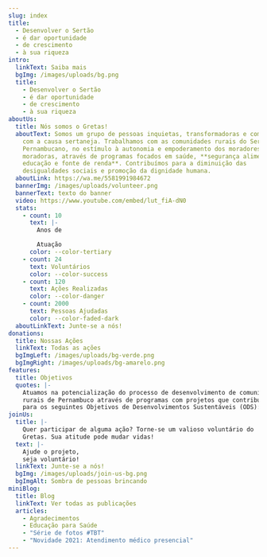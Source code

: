 ```yaml
---
slug: index
title:
  - Desenvolver o Sertão
  - é dar oportunidade
  - de crescimento
  - à sua riqueza
intro:
  linkText: Saiba mais
  bgImg: /images/uploads/bg.png
  title:
    - Desenvolver o Sertão
    - é dar oportunidade
    - de crescimento
    - à sua riqueza
aboutUs:
  title: Nós somos o Gretas!
  aboutText: Somos um grupo de pessoas inquietas, transformadoras e comprometidas
    com a causa sertaneja. Trabalhamos com as comunidades rurais do Sertão
    Pernambucano, no estímulo à autonomia e empoderamento dos moradores e
    moradoras, através de programas focados em saúde, **segurança alimentar,
    educação e fonte de renda**. Contribuímos para a diminuição das
    desigualdades sociais e promoção da dignidade humana.
  aboutLink: https://wa.me/5581991984672
  bannerImg: /images/uploads/volunteer.png
  bannerText: texto do banner
  video: https://www.youtube.com/embed/lut_fiA-dN0
  stats:
    - count: 10
      text: |-
        Anos de 

        Atuação
      color: --color-tertiary
    - count: 24
      text: Voluntários
      color: --color-success
    - count: 120
      text: Ações Realizadas
      color: --color-danger
    - count: 2000
      text: Pessoas Ajudadas
      color: --color-faded-dark
  aboutLinkText: Junte-se a nós!
donations:
  title: Nossas Ações
  linkText: Todas as ações
  bgImgLeft: /images/uploads/bg-verde.png
  bgImgRight: /images/uploads/bg-amarelo.png
features:
  title: Objetivos
  quotes: |-
    Atuamos na potencialização do processo de desenvolvimento de comunidades
    rurais de Pernambuco através de programas com projetos que contribuem
    para os seguintes Objetivos de Desenvolvimentos Sustentáveis (ODS):
joinUs:
  title: |-
    Quer participar de alguma ação? Torne-se um valioso voluntário do
    Gretas. Sua atitude pode mudar vidas!
  text: |-
    Ajude o projeto,
    seja voluntário!
  linkText: Junte-se a nós!
  bgImg: /images/uploads/join-us-bg.png
  bgImgAlt: Sombra de pessoas brincando
miniBlog:
  title: Blog
  linkText: Ver todas as publicações
  articles:
    - Agradecimentos
    - Educação para Saúde
    - "Série de fotos #TBT"
    - "Novidade 2021: Atendimento médico presencial"
---
```

